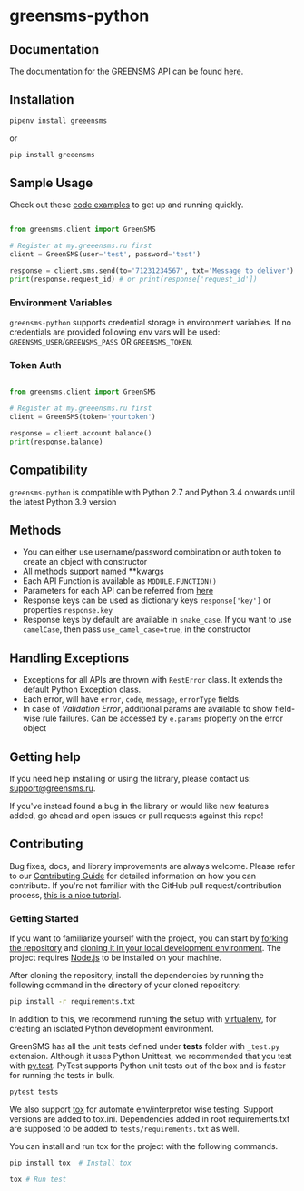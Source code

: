 # greensms-python

## Documentation

The documentation for the GREENSMS API can be found [here][apidocs].

## Installation

```bash
pipenv install greeensms
```

or

```bash
pip install greeensms
```

## Sample Usage

Check out these [code examples](examples) to get up and running quickly.

```python

from greensms.client import GreenSMS

# Register at my.greeensms.ru first
client = GreenSMS(user='test', password='test')

response = client.sms.send(to='71231234567', txt='Message to deliver')
print(response.request_id) # or print(response['request_id'])

```

### Environment Variables

`greensms-python` supports credential storage in environment variables. If no credentials are provided following env vars will be used: `GREENSMS_USER`/`GREENSMS_PASS` OR `GREENSMS_TOKEN`.

### Token Auth

```python

from greensms.client import GreenSMS

# Register at my.greeensms.ru first
client = GreenSMS(token='yourtoken')

response = client.account.balance()
print(response.balance)

```

## Compatibility

`greensms-python` is compatible with Python 2.7 and Python 3.4 onwards until the latest Python 3.9 version

## Methods

- You can either use username/password combination or auth token to create an object with constructor
- All methods support named \*\*kwargs
- Each API Function is available as `MODULE.FUNCTION()`
- Parameters for each API can be referred from [here][apidocs]
- Response keys can be used as dictionary keys `response['key']` or properties `response.key`
- Response keys by default are available in `snake_case`. If you want to use `camelCase`, then pass `use_camel_case=true`, in the constructor

## Handling Exceptions

- Exceptions for all APIs are thrown with `RestError` class. It extends the default Python Exception class.
- Each error, will have `error`, `code`, `message`, `errorType` fields.
- In case of _Validation Error_, additional params are available to show field-wise rule failures. Can be accessed by `e.params` property on the error object

## Getting help

If you need help installing or using the library, please contact us: [support@greensms.ru](mailto:support@greensms.ru).

If you've instead found a bug in the library or would like new features added, go ahead and open issues or pull requests against this repo!

## Contributing

Bug fixes, docs, and library improvements are always welcome. Please refer to our [Contributing Guide](CONTRIBUTING.md) for detailed information on how you can contribute.
If you're not familiar with the GitHub pull request/contribution process, [this is a nice tutorial](https://gun.io/blog/how-to-github-fork-branch-and-pull-request/).

### Getting Started

If you want to familiarize yourself with the project, you can start by [forking the repository](https://help.github.com/articles/fork-a-repo/) and [cloning it in your local development environment](https://help.github.com/articles/cloning-a-repository/). The project requires [Node.js](https://nodejs.org) to be installed on your machine.

After cloning the repository, install the dependencies by running the following command in the directory of your cloned repository:

```bash
pip install -r requirements.txt
```

In addition to this, we recommend running the setup with [virtualenv](https://virtualenv.pypa.io/), for creating an isolated Python development environment.

GreenSMS has all the unit tests defined under **tests** folder with `_test.py` extension. Although it uses Python Unittest, we recommended that you test with [py.test](http://pytest.org/). PyTest supports Python unit tests out of the box and is faster for running the tests in bulk.

```bash
pytest tests
```

We also support [tox](https://tox.readthedocs.io/) for automate env/interpretor wise testing. Support versions are added to tox.ini. Dependencies added in root requirements.txt are supposed to be added to `tests/requirements.txt` as well.

You can install and run tox for the project with the following commands.

```bash
pip install tox  # Install tox

tox # Run test

```

[apidocs]: https://api.greensms.ru/
